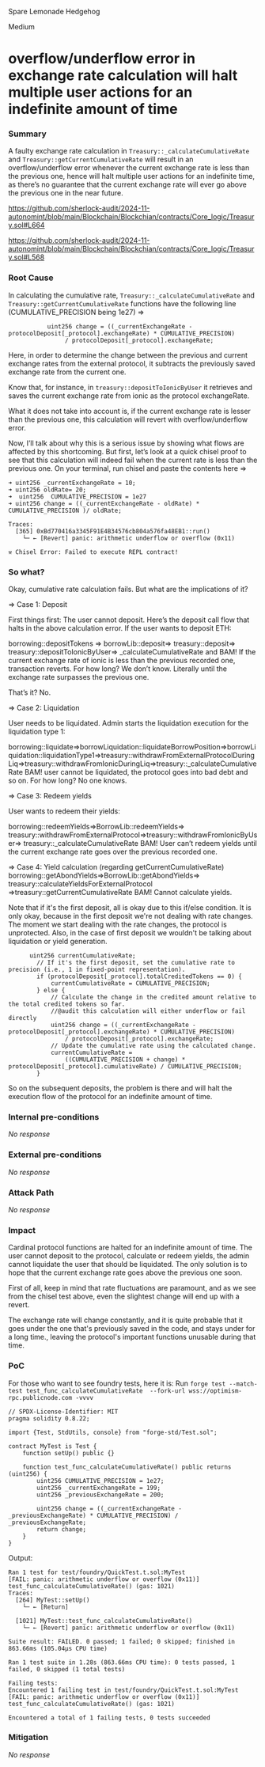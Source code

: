 Spare Lemonade Hedgehog

Medium

# overflow/underflow error in exchange rate calculation will halt multiple user actions for an indefinite amount of time

### Summary

A faulty exchange rate calculation in `Treasury::_calculateCumulativeRate` and `Treasury::getCurrentCumulativeRate` will result in an overflow/underflow error whenever the current exchange rate is less than the previous one, hence will halt multiple user actions for an indefinite time, as there’s no guarantee that the current exchange rate will ever go above the previous one in the near future.

https://github.com/sherlock-audit/2024-11-autonomint/blob/main/Blockchain/Blockchian/contracts/Core_logic/Treasury.sol#L664

https://github.com/sherlock-audit/2024-11-autonomint/blob/main/Blockchain/Blockchian/contracts/Core_logic/Treasury.sol#L568


### Root Cause

In calculating the cumulative rate, `Treasury::_calculateCumulativeRate` and `Treasury::getCurrentCumulativeRate` functions have the following line (CUMULATIVE_PRECISION being 1e27)  ⇒

```solidity
           uint256 change = ((_currentExchangeRate - protocolDeposit[_protocol].exchangeRate) * CUMULATIVE_PRECISION)
                / protocolDeposit[_protocol].exchangeRate;
```

Here, in order to determine the change between the previous and current exchange rates from the external protocol, it subtracts the previously saved exchange rate from the current one.

Know that, for instance, in `treasury::depositToIonicByUser` it retrieves and saves the current exchange rate from ionic as the protocol exchangeRate.

What it does not take into account is, if the current exchange rate is lesser than the previous one, this calculation will revert with overflow/underflow error. 

Now, I’ll  talk about why this is a serious issue by showing what flows are affected by this shortcoming. But first, let’s look at a quick chisel proof to see that this calculation will indeed fail when the current rate is less than the previous one. On your terminal, run chisel and paste the contents here ⇒

```solidity
➜ uint256 _currentExchangeRate = 10;
➜ uint256 oldRate= 20;
➜  uint256  CUMULATIVE_PRECISION = 1e27
➜ uint256 change = ((_currentExchangeRate - oldRate) * CUMULATIVE_PRECISION )/ oldRate;

Traces:
  [365] 0xBd770416a3345F91E4B34576cb804a576fa48EB1::run()
    └─ ← [Revert] panic: arithmetic underflow or overflow (0x11)

⚒️ Chisel Error: Failed to execute REPL contract!

```

### So what?

Okay, cumulative rate calculation fails. But what are the implications of it? 

⇒ Case 1: Deposit

First things first: The user cannot deposit. Here’s the deposit call flow that halts in the above calculation error. If the user wants to deposit ETH:

borrowing::depositTokens ⇒ borrowLib::deposit⇒ treasury::deposit⇒ treasury::depositToIonicByUser⇒ _calculateCumulativeRate and BAM! If the current exchange rate of ionic is less than the previous recorded one, transaction reverts. For how long? We don’t know. Literally until the exchange rate surpasses the previous one.

That’s it? No.

⇒ Case 2: Liquidation

User needs to be liquidated. Admin starts the liquidation execution for the liquidation type 1:

borrowing::liquidate⇒borrowLiquidation::liquidateBorrowPosition⇒borrowLiquidation::liquidationType1⇒treasury::withdrawFromExternalProtocolDuringLiq⇒treasury::withdrawFromIonicDuringLiq⇒treasury::_calculateCumulativeRate BAM! user cannot be liquidated, the protocol goes into bad debt and so on. For how long? No one knows.

⇒ Case 3: Redeem yields

User wants to redeem their yields:

borrowing::redeemYields⇒BorrowLib::redeemYields⇒ treasury::withdrawFromExternalProtocol⇒treasury::withdrawFromIonicByUser⇒ treasury::_calculateCumulativeRate BAM! User can’t redeem yields until the current exchange rate goes over the previous recorded one.

=> Case 4: Yield calculation (regarding getCurrentCumulativeRate)
borrowing::getAbondYields=>BorrowLib::getAbondYields=>  treasury::calculateYieldsForExternalProtocol =>treasury::getCurrentCumulativeRate BAM! Cannot calculate yields.

Note that if it's the first deposit, all is okay due to this if/else condition. It is only okay, because in the first deposit we're not dealing with rate changes. The moment we start dealing with the rate changes, the protocol is unprotected. Also, in the case of first deposit we wouldn't be talking about liquidation or yield generation.

```solidity
      uint256 currentCumulativeRate;
        // If it's the first deposit, set the cumulative rate to precision (i.e., 1 in fixed-point representation).
        if (protocolDeposit[_protocol].totalCreditedTokens == 0) {
            currentCumulativeRate = CUMULATIVE_PRECISION;
        } else {
            // Calculate the change in the credited amount relative to the total credited tokens so far.
            //@audit this calculation will either underflow or fail directly
            uint256 change = ((_currentExchangeRate - protocolDeposit[_protocol].exchangeRate) * CUMULATIVE_PRECISION)
                / protocolDeposit[_protocol].exchangeRate;
            // Update the cumulative rate using the calculated change.
            currentCumulativeRate =
                ((CUMULATIVE_PRECISION + change) * protocolDeposit[_protocol].cumulativeRate) / CUMULATIVE_PRECISION;
        }
```
So on the subsequent deposits, the problem is there and will halt the execution flow of the protocol for an indefinite amount of time.

### Internal pre-conditions

_No response_

### External pre-conditions

_No response_

### Attack Path

_No response_

### Impact

Cardinal protocol functions are halted for an indefinite amount of time. The user cannot deposit to the protocol, calculate or redeem yields, the admin cannot liquidate the user that should be liquidated. The only solution is to hope that the current exchange rate goes above the previous one soon.

First of all, keep in mind that rate fluctuations are paramount, and as we see from the chisel test above, even the slightest change will end up with a revert. 

The exchange rate will change constantly, and it is quite probable that  it goes under the one that's previously saved in the code, and stays under for a long time., leaving the protocol's important functions unusable during that time.

### PoC

For those who want to see foundry tests, here it is: Run `forge test --match-test test_func_calculateCumulativeRate  --fork-url wss://optimism-rpc.publicnode.com -vvvv`

```solidity
// SPDX-License-Identifier: MIT
pragma solidity 0.8.22;

import {Test, StdUtils, console} from "forge-std/Test.sol";

contract MyTest is Test {
    function setUp() public {}

    function test_func_calculateCumulativeRate() public returns (uint256) {
        uint256 CUMULATIVE_PRECISION = 1e27;
        uint256 _currentExchangeRate = 199;
        uint256 _previousExchangeRate = 200;

        uint256 change = ((_currentExchangeRate - _previousExchangeRate) * CUMULATIVE_PRECISION) / _previousExchangeRate;
        return change;
    }
}

```

Output:

```solidity
Ran 1 test for test/foundry/QuickTest.t.sol:MyTest
[FAIL: panic: arithmetic underflow or overflow (0x11)] test_func_calculateCumulativeRate() (gas: 1021)
Traces:
  [264] MyTest::setUp()
    └─ ← [Return] 

  [1021] MyTest::test_func_calculateCumulativeRate()
    └─ ← [Revert] panic: arithmetic underflow or overflow (0x11)

Suite result: FAILED. 0 passed; 1 failed; 0 skipped; finished in 863.66ms (105.04µs CPU time)

Ran 1 test suite in 1.28s (863.66ms CPU time): 0 tests passed, 1 failed, 0 skipped (1 total tests)

Failing tests:
Encountered 1 failing test in test/foundry/QuickTest.t.sol:MyTest
[FAIL: panic: arithmetic underflow or overflow (0x11)] test_func_calculateCumulativeRate() (gas: 1021)

Encountered a total of 1 failing tests, 0 tests succeeded

```

### Mitigation

_No response_